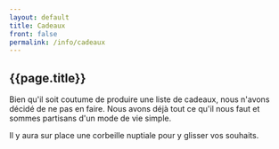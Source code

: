 ```yaml
---
layout: default
title: Cadeaux
front: false
permalink: /info/cadeaux
---
```


<div>
<i class="fa fa-gift title-icon"></i>
<h2 id="cadeaux"> {{page.title}}</h2>
</div>

Bien qu'il soit coutume de produire une liste de cadeaux, nous n'avons décidé de ne pas en faire.
Nous avons déjà tout ce qu'il nous faut et sommes partisans d'un mode de vie simple. 

Il y aura sur place une corbeille nuptiale pour y glisser vos souhaits. 


